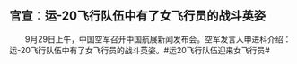 ## 官宣：运-20飞行队伍中有了女飞行员的战斗英姿
　　9月29日上午，中国空军召开中国航展新闻发布会。空军发言人申进科介绍：运-20飞行队伍中有了女飞行员的战斗英姿。#运20飞行队伍迎来女飞行员# 

